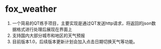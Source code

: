 # fox_weather
1. 一个简易的QT练手项目，主要实现是通过QT发送http请求，将返回的json数据格式进行处理后展现在界面上
2. 支持国内大部分城市和地区的天气预报
3. 目前版本1.0，后续版本更新计划会加入点击日期切换天气等功能。
